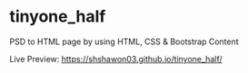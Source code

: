 # tinyone_half
PSD to HTML page by using HTML, CSS &amp; Bootstrap Content

Live Preview: https://shshawon03.github.io/tinyone_half/
